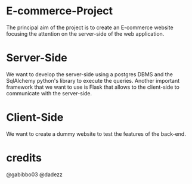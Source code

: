 
# E-commerce-Project 
The principal aim of the project is to create an E-commerce website focusing the attention on the server-side of the web application.

# Server-Side 
We want to develop the server-side using a postgres DBMS and the SqlAlchemy python's library to execute the queries.
Another important framework that we want to use is Flask that allows to the client-side to communicate with the server-side.

# Client-Side
We want to create a dummy website to test the features of the back-end.

# credits 
   @gabibbo03
   @dadezz